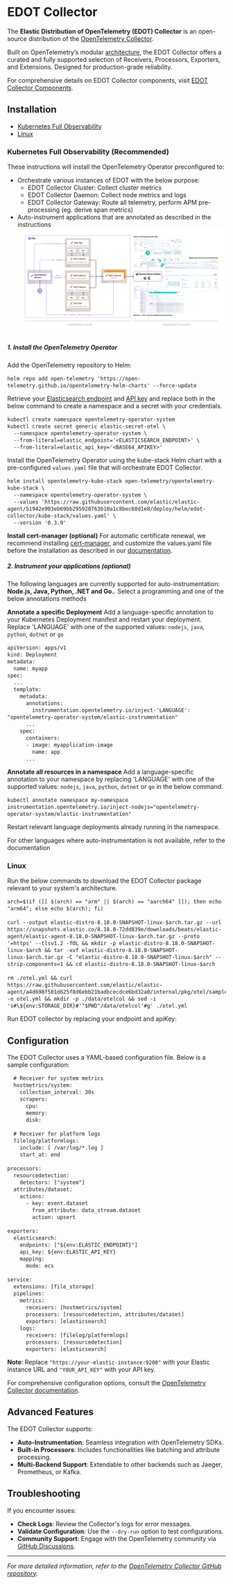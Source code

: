 # EDOT Collector

The **Elastic Distribution of OpenTelemetry (EDOT) Collector** is an open-source distribution of the [OpenTelemetry Collector](https://github.com/open-telemetry/opentelemetry-collector).

Built on OpenTelemetry’s modular [architecture](https://opentelemetry.io/docs/collector/), the EDOT Collector offers a curated and fully supported selection of Receivers, Processors, Exporters, and Extensions. Designed for production-grade reliability. 

For comprehensive details on EDOT Collector components, visit [EDOT Collector Components](docs/EDOT-collector/collector-components.md).

## Installation

* [Kubernetes Full Observability](#kubernetes-full-observability)
* [Linux](#linux)



### Kubernetes Full Observability (Recommended)
These instructions will install the OpenTelemetry Operator preconfigured to:

* Orchestrate various instances of EDOT with the below purpose:
  * EDOT Collector Cluster: Collect cluster metrics
  * EDOT Collector Daemon: Collect node metrics and logs
  * EDOT Collector Gateway: Route all telemetry, perform APM pre-processing (eg. derive span metrics)
* Auto-instrument applications that are annotated as described in the instructions
![K8s-architecture](docs/images/EDOT-K8s-architecture.png)
##### 1. Install the OpenTelemetry Operator
Add the OpenTelemetry repository to Helm:
```
helm repo add open-telemetry 'https://open-telemetry.github.io/opentelemetry-helm-charts' --force-update
```
Retrieve your [Elasticsearch endpoint](https://www.elastic.co/guide/en/kibana/current/search-space-connection-details.html) and [API key](https://www.elastic.co/guide/en/kibana/current/api-keys.html) and replace both in the below command to create a namespace and a secret with your credentials.
```
kubectl create namespace opentelemetry-operator-system
kubectl create secret generic elastic-secret-otel \
  --namespace opentelemetry-operator-system \
  --from-literal=elastic_endpoint='<ELASTICSEARCH_ENDPOINT>' \
  --from-literal=elastic_api_key='<BASE64_APIKEY>'
```
Install the OpenTelemetry Operator using the kube-stack Helm chart with a pre-configured `values.yaml` file that will orchestrate EDOT Collector. 
```
helm install opentelemetry-kube-stack open-telemetry/opentelemetry-kube-stack \
  --namespace opentelemetry-operator-system \
  --values 'https://raw.githubusercontent.com/elastic/elastic-agent/51942e903eb69bb295920763b10a1c8bec68d1e8/deploy/helm/edot-collector/kube-stack/values.yaml' \
  --version '0.3.9'
```
**Install cert-manager (optional)**
For automatic certificate renewal, we recommend installing [cert-manager](https://cert-manager.io/docs/installation/), and customize the values.yaml file before the installation as described in our [documentation](https://github.com/elastic/opentelemetry/tree/8.16/docs/kubernetes/operator#cert-manager).

##### 2. Instrument your applications (optional)
The following languages are currently supported for auto-instrumentation: **Node.js, Java, Python, .NET and Go.**. Select a programming and one of the below annotations methods

**Annotate a specific Deployment**
Add a language-specific annotation to your Kubernetes Deployment manifest and restart your deployment. Replace 'LANGUAGE' with one of the supported values: `nodejs`, `java`, `python`, `dotnet` or `go`  
```
apiVersion: apps/v1
kind: Deployment
metadata:
  name: myapp
spec:
  ...
  template:
    metadata:
      annotations:
        instrumentation.opentelemetry.io/inject-'LANGUAGE': "opentelemetry-operator-system/elastic-instrumentation"
      ...
    spec:
      containers:
      - image: myapplication-image
        name: app
      ...
```
**Annotate all resources in a namespace**
Add a language-specific annotation to your namespace by replacing 'LANGUAGE' with one of the supported values: `nodejs`, `java`, `python`, `dotnet` or `go` in the below command. 
```
kubectl annotate namespace my-namespace instrumentation.opentelemetry.io/inject-nodejs="opentelemetry-operator-system/elastic-instrumentation"
```
Restart relevant language deployments already running in the namespace.

For other languages where auto-instrumentation is not available, refer to the documentation

### Linux
Run the below commands to download the EDOT Collector package relevant to your system's architecture. 
```
arch=$(if ([[ $(arch) == "arm" || $(arch) == "aarch64" ]]); then echo "arm64"; else echo $(arch); fi)
 
curl --output elastic-distro-8.18.0-SNAPSHOT-linux-$arch.tar.gz --url https://snapshots.elastic.co/8.18.0-72dd839e/downloads/beats/elastic-agent/elastic-agent-8.18.0-SNAPSHOT-linux-$arch.tar.gz --proto '=https' --tlsv1.2 -fOL && mkdir -p elastic-distro-8.18.0-SNAPSHOT-linux-$arch && tar -xvf elastic-distro-8.18.0-SNAPSHOT-linux-$arch.tar.gz -C "elastic-distro-8.18.0-SNAPSHOT-linux-$arch" --strip-components=1 && cd elastic-distro-8.18.0-SNAPSHOT-linux-$arch

rm ./otel.yml && curl https://raw.githubusercontent.com/elastic/elastic-agent/a4d698f501d625f8d6ebb21badbcecdce6bd32a0/internal/pkg/otel/samples/linux/platformlogs_hostmetrics.yml -o otel.yml && mkdir -p ./data/otelcol && sed -i 's#\${env:STORAGE_DIR}#'"$PWD"/data/otelcol'#g' ./otel.yml
```
Run EDOT collector by replacing your endpoint and apiKey:
## Configuration

The EDOT Collector uses a YAML-based configuration file. Below is a sample configuration:

```receivers:
  # Receiver for system metrics
  hostmetrics/system:
    collection_interval: 30s
    scrapers:
      cpu:
      memory:
      disk:

  # Receiver for platform logs
  filelog/platformlogs:
    include: [ /var/log/*.log ]
    start_at: end

processors:
  resourcedetection:
    detectors: ["system"]
  attributes/dataset:
    actions:
      - key: event.dataset
        from_attribute: data_stream.dataset
        action: upsert

exporters:
  elasticsearch:
    endpoints: ["${env:ELASTIC_ENDPOINT}"]
    api_key: ${env:ELASTIC_API_KEY}
    mapping:
      mode: ecs

service:
  extensions: [file_storage]
  pipelines:
    metrics:
      receivers: [hostmetrics/system]
      processors: [resourcedetection, attributes/dataset]
      exporters: [elasticsearch]
    logs:
      receivers: [filelog/platformlogs]
      processors: [resourcedetection]
      exporters: [elasticsearch]

```

**Note**: Replace `"https://your-elastic-instance:9200"` with your Elastic instance URL and `"YOUR_API_KEY"` with your API key.

For comprehensive configuration options, consult the [OpenTelemetry Collector documentation](https://github.com/open-telemetry/opentelemetry-collector).

## Advanced Features

The EDOT Collector supports:

- **Auto-Instrumentation**: Seamless integration with OpenTelemetry SDKs.
- **Built-in Processors**: Includes functionalities like batching and attribute processing.
- **Multi-Backend Support**: Extendable to other backends such as Jaeger, Prometheus, or Kafka.

## Troubleshooting

If you encounter issues:

- **Check Logs**: Review the Collector's logs for error messages.
- **Validate Configuration**: Use the `--dry-run` option to test configurations.
- **Community Support**: Engage with the OpenTelemetry community via [GitHub Discussions](https://github.com/open-telemetry/opentelemetry-collector/discussions).

---

*For more detailed information, refer to the [OpenTelemetry Collector GitHub repository](https://github.com/open-telemetry/opentelemetry-collector).*
